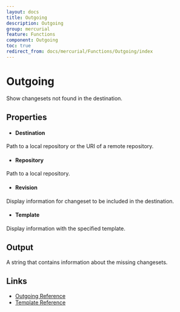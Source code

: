 ```yaml
---
layout: docs
title: Outgoing
description: Outgoing
group: mercurial
feature: Functions
component: Outgoing
toc: true
redirect_from: docs/mercurial/Functions/Outgoing/index
---
```

Outgoing
========

Show changesets not found in the destination.

Properties
----------

- #### Destination
Path to a local repository or the URI of a remote repository.

- #### Repository
Path to a local repository.

- #### Revision
Display information for changeset to be included in the destination.

- #### Template
Display information with the specified template.

Output
------
A string that contains information about the missing changesets.

Links
-----
- [Outgoing Reference](https://www.selenic.com/mercurial/hg.1.html#outgoing)
- [Template Reference](https://www.selenic.com/mercurial/hg.1.html#templates)
